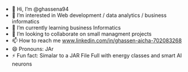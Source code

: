 - 👋 Hi, I’m @ghassena94
- 👀 I’m interested in Web development / data analytics / business informatics
- 🌱 I’m currently learning business Informatics
- 💞️ I’m looking to collaborate on small managment projects
- 📫 How to reach me www.linkedin.com/in/ghassen-aicha-702083268
- 😄 Pronouns: JAr 
- ⚡ Fun fact: Simalar to a JAR File Full with energy classes and smart AI neurons

<!---
ghassena94/ghassena94 is a ✨ special ✨ repository because its `README.md` (this file) appears on your GitHub profile.
You can click the Preview link to take a look at your changes.
--->
